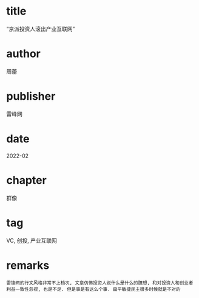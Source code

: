 # title
“京派投资人滚出产业互联网”

# author
周蕾

# publisher
雷峰网

# date
2022-02

# chapter
群像

# tag
VC, 创投, 产业互联网

# remarks
`雷锋网的行文风格非常不上档次, 文章仿佛投资人说什么是什么的臆想, 和对投资人和创业者利益一致性忽视, 也是不足. 但是事是有这么个事. 扁平敏捷民主很多时候就是不对的`

